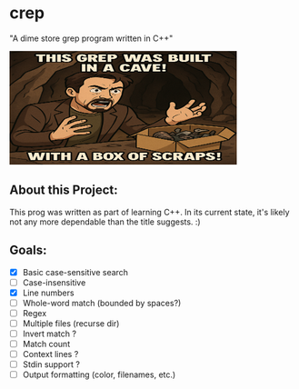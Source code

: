 # crep
"A dime store grep program written in C++"

<img src="static/grep_in_a_cave.png" alt="Screenshot" width="400" height="200">


## About this Project:
This prog was written as part of learning C++. In its current state,
it's likely not any more dependable than the title suggests.  :)

## Goals:
- [x] Basic case-sensitive search
- [ ] Case-insensitive
- [x] Line numbers
- [ ] Whole-word match (bounded by spaces?)
- [ ] Regex
- [ ] Multiple files (recurse dir)
- [ ] Invert match ?
- [ ] Match count
- [ ] Context lines ?
- [ ] Stdin support ?
- [ ] Output formatting (color, filenames, etc.)
